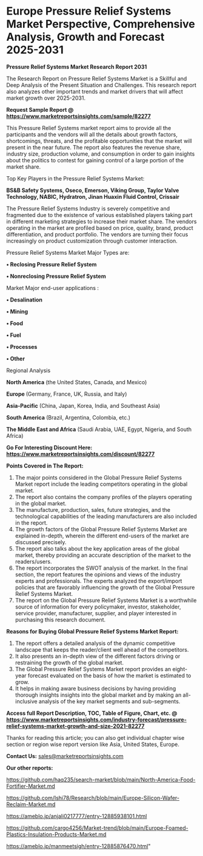 # Europe Pressure Relief Systems Market Perspective, Comprehensive Analysis, Growth and Forecast 2025-2031

<strong>Pressure Relief Systems Market Research Report 2031</strong>

The Research Report on Pressure Relief Systems Market is a Skillful and Deep Analysis of the Present Situation and Challenges. This research report also analyzes other important trends and market drivers that will affect market growth over 2025-2031.

<strong>Request Sample Report @ <a href=https://www.marketreportsinsights.com/sample/82277>https://www.marketreportsinsights.com/sample/82277</a></strong>

This Pressure Relief Systems market report aims to provide all the participants and the vendors will all the details about growth factors, shortcomings, threats, and the profitable opportunities that the market will present in the near future. The report also features the revenue share, industry size, production volume, and consumption in order to gain insights about the politics to contest for gaining control of a large portion of the market share.

Top Key Players in the Pressure Relief Systems Market:

<strong>BS&B Safety Systems, Oseco, Emerson, Viking Group, Taylor Valve Technology, NABIC, Hydratron, Jinan Huaxin Fluid Control, Crissair</strong>

The Pressure Relief Systems Industry is severely competitive and fragmented due to the existence of various established players taking part in different marketing strategies to increase their market share. The vendors operating in the market are profiled based on price, quality, brand, product differentiation, and product portfolio. The vendors are turning their focus increasingly on product customization through customer interaction.

Pressure Relief Systems Market Major Types are:

<strong>• Reclosing Pressure Relief System

• Nonreclosing Pressure Relief System</strong>

Market Major end-user applications :

<strong>• Desalination

• Mining

• Food

• Fuel

• Processes

• Other</strong>

Regional Analysis

</u><strong><b>North America</b></strong> (the United States, Canada, and Mexico)

<strong><b>Europe </b></strong>(Germany, France, UK, Russia, and Italy)

<strong><b>Asia-Pacific</b></strong> (China, Japan, Korea, India, and Southeast Asia)

<strong><b>South America</b></strong> (Brazil, Argentina, Colombia, etc.)

<strong><b>The Middle East and Africa</b></strong> (Saudi Arabia, UAE, Egypt, Nigeria, and South Africa)

<strong>Go For Interesting Discount Here: <a href=https://www.marketreportsinsights.com/discount/82277>https://www.marketreportsinsights.com/discount/82277</a></strong>

<strong>Points Covered in The Report:</strong>
<ol>
  <li>The major points considered in the Global Pressure Relief Systems Market report include the leading competitors operating in the global market.</li>
  <li>The report also contains the company profiles of the players operating in the global market.</li>
  <li>The manufacture, production, sales, future strategies, and the technological capabilities of the leading manufacturers are also included in the report.</li>
  <li>The growth factors of the Global Pressure Relief Systems Market are explained in-depth, wherein the different end-users of the market are discussed precisely.</li>
  <li>The report also talks about the key application areas of the global market, thereby providing an accurate description of the market to the readers/users.</li>
  <li>The report incorporates the SWOT analysis of the market. In the final section, the report features the opinions and views of the industry experts and professionals. The experts analyzed the export/import policies that are favorably influencing the growth of the Global Pressure Relief Systems Market.</li>
  <li>The report on the Global Pressure Relief Systems Market is a worthwhile source of information for every policymaker, investor, stakeholder, service provider, manufacturer, supplier, and player interested in purchasing this research document.</li>
</ol>
<strong>Reasons for Buying Global Pressure Relief Systems Market Report:</strong>

<ol>
  <li>The report offers a detailed analysis of the dynamic competitive landscape that keeps the reader/client well ahead of the competitors.</li>
  <li>It also presents an in-depth view of the different factors driving or restraining the growth of the global market.</li>
  <li>The Global Pressure Relief Systems Market report provides an eight-year forecast evaluated on the basis of how the market is estimated to grow.</li>
  <li>It helps in making aware business decisions by having providing thorough insights insights into the global market and by making an all-inclusive analysis of the key market segments and sub-segments.</li>
</ol>
<strong>Access full Report Description, TOC, Table of Figure, Chart, etc. @ <a href=https://www.marketreportsinsights.com/industry-forecast/pressure-relief-systems-market-growth-and-size-2021-82277>https://www.marketreportsinsights.com/industry-forecast/pressure-relief-systems-market-growth-and-size-2021-82277</a></strong>


Thanks for reading this article; you can also get individual chapter wise section or region wise report version like Asia, United States, Europe.

<strong>Contact Us:</strong>
sales@marketreportsinsights.com

<strong>Our other reports:</strong>

<a href=https://github.com/haq235/search-market/blob/main/North-America-Food-Fortifier-Market.md>https://github.com/haq235/search-market/blob/main/North-America-Food-Fortifier-Market.md</a>

<a href=https://github.com/Ishi78/Research/blob/main/Europe-Silicon-Wafer-Reclaim-Market.md>https://github.com/Ishi78/Research/blob/main/Europe-Silicon-Wafer-Reclaim-Market.md</a>

<a href=https://ameblo.jp/anjali0217777/entry-12885938101.html>https://ameblo.jp/anjali0217777/entry-12885938101.html</a>

<a href=https://github.com/cargo4256/Market-trend/blob/main/Europe-Foamed-Plastics-Insulation-Products-Market.md>https://github.com/cargo4256/Market-trend/blob/main/Europe-Foamed-Plastics-Insulation-Products-Market.md</a>

<a href=https://ameblo.jp/manmeetsigh/entry-12885876470.html>https://ameblo.jp/manmeetsigh/entry-12885876470.html</a>"

